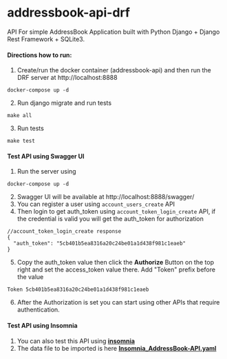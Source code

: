 # addressbook-api-drf

API For simple AddressBook Application built with Python Django + Django Rest Framework + SQLite3.

#### Directions how to run:

1. Create/run the docker container (addressbook-api) 
and then run the DRF server at http://localhost:8888
```
docker-compose up -d
```

2. Run django migrate and run tests
```
make all
```

3. Run tests
```
make test
```

#### Test API using Swagger UI
1. Run the server using 
```
docker-compose up -d
```
2. Swagger UI will be available at http://localhost:8888/swagger/
3. You can register a user using `account_users_create` API
4. Then login to get auth_token using `account_token_login_create` API, if the credential is valid you will get the auth_token for authorization 
``` 
//account_token_login_create response 
{
  "auth_token": "5cb401b5ea8316a20c24be01a1d438f981c1eaeb"
}
```
5. Copy the auth_token value then click the **Authorize** Button on the top right and set the access_token value there. Add "Token" prefix before the value
```
Token 5cb401b5ea8316a20c24be01a1d438f981c1eaeb
```
6. After the Authorization is set you can start using other APIs that require authentication.

#### Test API using Insomnia

1. You can also test this API using [**insomnia**](https://insomnia.rest/)
2. The data file to be imported is here [**Insomnia_AddressBook-API.yaml**](https://github.com/frendhisaido/addressbook-api-drf/blob/master/Insomnia_Addressbook-API.yaml)
